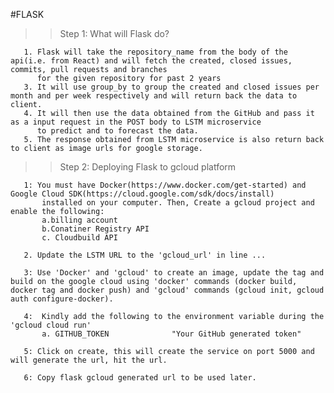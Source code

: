 #FLASK

> > Step 1: What will Flask do?

       1. Flask will take the repository_name from the body of the api(i.e. from React) and will fetch the created, closed issues, commits, pull requests and branches
          for the given repository for past 2 years
       3. It will use group_by to group the created and closed issues per month and per week respectively and will return back the data to client.
       4. It will then use the data obtained from the GitHub and pass it as a input request in the POST body to LSTM microservice
          to predict and to forecast the data.
       5. The response obtained from LSTM microservice is also return back to client as image urls for google storage.

> > Step 2: Deploying Flask to gcloud platform

       1: You must have Docker(https://www.docker.com/get-started) and Google Cloud SDK(https://cloud.google.com/sdk/docs/install)
           installed on your computer. Then, Create a gcloud project and enable the following:
           a.billing account
           b.Conatiner Registry API
           c. Cloudbuild API

       2. Update the LSTM URL to the 'gcloud_url' in line ...

       3: Use 'Docker' and 'gcloud' to create an image, update the tag and build on the google cloud using 'docker' commands (docker build, docker tag and docker push) and 'gcloud' commands (gcloud init, gcloud auth configure-docker).

       4:  Kindly add the following to the environment variable during the 'gcloud cloud run'
           a. GITHUB_TOKEN              "Your GitHub generated token"

       5: Click on create, this will create the service on port 5000 and will generate the url, hit the url.

       6: Copy flask gcloud generated url to be used later.
